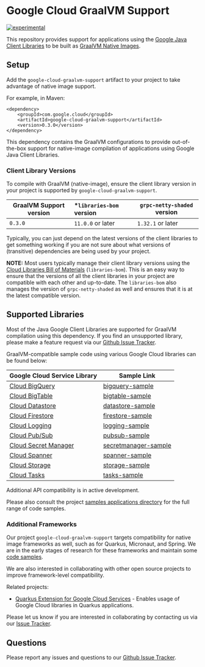 # Google Cloud GraalVM Support

[![experimental](http://badges.github.io/stability-badges/dist/experimental.svg)](http://github.com/badges/stability-badges)

This repository provides support for applications using the [Google Java Client Libraries](https://github.com/googleapis/google-cloud-java) to be built as [GraalVM Native Images](https://www.graalvm.org/reference-manual/native-image/).

## Setup

Add the `google-cloud-graalvm-support` artifact to your project to take advantage of native image support.

For example, in Maven:

```
<dependency>
    <groupId>com.google.cloud</groupId>
    <artifactId>google-cloud-graalvm-support</artifactId>
    <version>0.3.0</version>
</dependency>
```

This dependency contains the GraalVM configurations to provide out-of-the-box support for native-image compilation of applications using Google Java Client Libraries.

### Client Library Versions

To compile with GraalVM (native-image), ensure the client library version in your project is supported by `google-cloud-graalvm-support`.

| GraalVM Support version | *`libraries-bom` version | `grpc-netty-shaded` version |
|-------------------------|:-------------------------|-----------------------------|
| `0.3.0`                 | `11.0.0` or later        | `1.32.1` or later           |

Typically, you can just depend on the latest versions of the client libraries to get something working if you are not sure about what versions of (transitive) dependencies are being used by your project.

**NOTE:** Most users typically manage their client library versions using the [Cloud Libraries Bill of Materials](https://github.com/GoogleCloudPlatform/cloud-opensource-java/wiki/The-Google-Cloud-Platform-Libraries-BOM) (`libraries-bom`).
This is an easy way to ensure that the versions of all the client libraries in your project are compatible with each other and up-to-date.
The `libraries-bom` also manages the version of `grpc-netty-shaded` as well and ensures that it is at the latest compatible version.

## Supported Libraries

Most of the Java Google Client Libraries are supported for GraalVM compilation using this dependency.
If you find an unsupported library, please make a feature request via our [Github Issue Tracker](https://github.com/GoogleCloudPlatform/google-cloud-graalvm-support/issues).

GraalVM-compatible sample code using various Google Cloud libraries can be found below:

| Google Cloud Service Library  | Sample Link              | 
|-------------------------|--------------------------|
| [Cloud BigQuery](https://github.com/googleapis/java-bigquery) | [bigquery-sample](./google-cloud-graalvm-samples/graalvm-samples-client-library/bigquery-sample) |
| [Cloud BigTable](https://github.com/googleapis/java-bigtable) | [bigtable-sample](./google-cloud-graalvm-samples/graalvm-samples-client-library/bigtable-sample) |
| [Cloud Datastore](https://github.com/googleapis/java-datastore) | [datastore-sample](./google-cloud-graalvm-samples/graalvm-samples-client-library/datastore-sample) |
| [Cloud Firestore](https://github.com/googleapis/java-firestore) | [firestore-sample](./google-cloud-graalvm-samples/graalvm-samples-client-library/firestore-sample) |
| [Cloud Logging](https://github.com/googleapis/java-logging) | [logging-sample](./google-cloud-graalvm-samples/graalvm-samples-client-library/logging-sample) |
| [Cloud Pub/Sub](https://github.com/googleapis/java-pubsub) | [pubsub-sample](./google-cloud-graalvm-samples/graalvm-samples-client-library/pubsub-sample) |
| [Cloud Secret Manager](https://github.com/googleapis/java-secretmanager) | [secretmanager-sample](./google-cloud-graalvm-samples/graalvm-samples-client-library/secretmanager-sample) |
| [Cloud Spanner](https://github.com/googleapis/java-spanner) | [spanner-sample](./google-cloud-graalvm-samples/graalvm-samples-client-library/spanner-sample) |
| [Cloud Storage](https://github.com/googleapis/java-storage) | [storage-sample](./google-cloud-graalvm-samples/graalvm-samples-client-library/storage-sample) |
| [Cloud Tasks](https://github.com/googleapis/java-tasks) | [tasks-sample](./google-cloud-graalvm-samples/graalvm-samples-client-library/tasks-sample) |

Additional API compatibility is in active development.

Please also consult the project [samples applications directory](./google-cloud-graalvm-samples) for the full range of code samples.

### Additional Frameworks

Our project `google-cloud-graalvm-support` targets compatibility for native image frameworks as well, such as for Quarkus, Micronaut, and Spring.
We are in the early stages of research for these frameworks and maintain some [code samples](./google-cloud-graalvm-samples).

We are also interested in collaborating with other open source projects to improve framework-level compatibility.

Related projects:

*  [Quarkus Extension for Google Cloud Services](https://github.com/quarkiverse/quarkiverse-google-cloud-services) - Enables usage of Google Cloud libraries in Quarkus applications.

Please let us know if you are interested in collaborating by contacting us via our [Issue Tracker](https://github.com/GoogleCloudPlatform/google-cloud-graalvm-support/issues).

## Questions

Please report any issues and questions to our [Github Issue Tracker](https://github.com/GoogleCloudPlatform/google-cloud-graalvm-support/issues).
